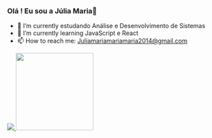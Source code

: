 ### Olá ! Eu sou a Júlia Maria👋

- 🔭 I’m currently estudando  Análise e Desenvolvimento de Sistemas
- 🌱 I’m currently learning  JavaScript e React
- 📫 How to reach me: Juliamariamariamaria2014@gmail.com

<div>
	<a href="https://github.com/juliamaria15">
	<img heigt="180em" src="https://github-readme-stats.vercel.app/api?username=julia&show_icons=true&theme=dracula&include_all_commits=true&count_private=true"/>
	<img height="180em" src="https://github-readme-stats.vercel.app/api/top-langs/?username=julia&layout=compact&langs_count=16&theme=dracula"/>
</div>
